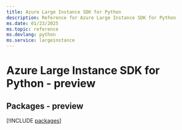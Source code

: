 ```yaml
---
title: Azure Large Instance SDK for Python
description: Reference for Azure Large Instance SDK for Python
ms.date: 01/23/2025
ms.topic: reference
ms.devlang: python
ms.service: largeinstance
---
```

# Azure Large Instance SDK for Python - preview
## Packages - preview
[!INCLUDE [packages](large-instance-index.md)]